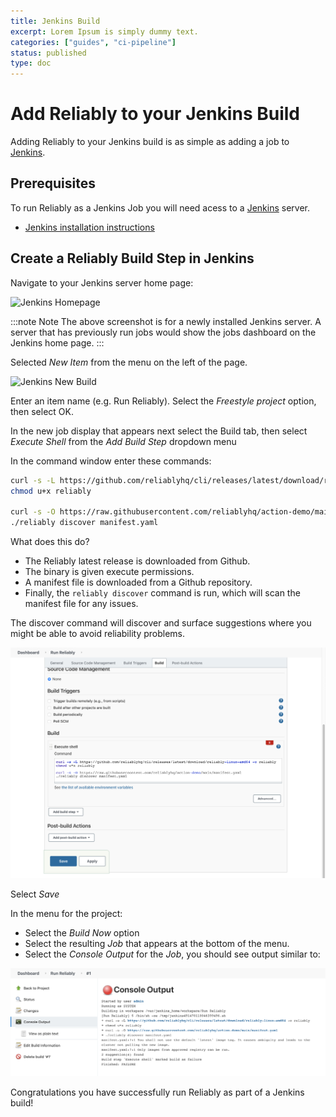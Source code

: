 ```yaml
---
title: Jenkins Build
excerpt: Lorem Ipsum is simply dummy text.
categories: ["guides", "ci-pipeline"]
status: published
type: doc
---
```

# Add Reliably to your Jenkins Build

Adding Reliably to your Jenkins build is as simple as adding a job to
[Jenkins][jenkins-home].

## Prerequisites

To run Reliably as a Jenkins Job you will need acess to a
[Jenkins][jenkins-home] server.

[jenkins-home]: https://www.jenkins.io/
[reliably-home]: https://reliably.com/

* [Jenkins installation instructions][jenkins-install]

[jenkins-install]: https://www.jenkins.io/doc/book/installing/

## Create a Reliably Build Step in Jenkins

Navigate to your Jenkins server home page:

![Jenkins Homepage](./images/jenkins-homepage.png)

:::note Note
  The above screenshot is for a newly installed Jenkins server. A server that
  has previously run jobs would show the jobs dashboard on the Jenkins home
  page.
:::

Selected *New Item* from the menu on the left of the page.

![Jenkins New Build](./images/jenkins-new-build.png)

Enter an item name (e.g. Run Reliably). Select the *Freestyle project* option, then select OK.

In the new job display that appears next select the Build tab, then select *Execute Shell* from the *Add Build Step* dropdown menu

In the command window enter these commands:

```bash
curl -s -L https://github.com/reliablyhq/cli/releases/latest/download/reliably-linux-amd64 -o reliably
chmod u+x reliably

curl -s -O https://raw.githubusercontent.com/reliablyhq/action-demo/main/manifest.yaml
./reliably discover manifest.yaml
```

What does this do?

* The Reliably latest release is downloaded from Github.
* The binary is given execute permissions.
* A manifest file is downloaded from a Github repository.
* Finally, the `reliably discover` command is run, which will scan the manifest
  file for any issues.

The discover command will discover and surface suggestions where you might be
able to avoid reliability problems.

![Jenkins Execute Shell](./images/jenkins-execute-shell.png)

Select *Save*

In the menu for the project:

* Select the *Build Now* option
* Select the resulting *Job* that appears at the bottom of the menu.
* Select the *Console Output* for the *Job*, you should see output similar to:

![Jenkins Console Output](./images/jenkins-console-output.png)

Congratulations you have successfully run Reliably as part of a Jenkins build!